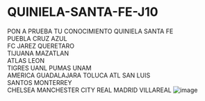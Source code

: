 # QUINIELA-SANTA-FE-J10
PON A PRUEBA TU CONOCIMIENTO
QUINIELA SANTA FE				
	PUEBLA		CRUZ AZUL	
	FC JAREZ		QUERETARO	
	TIJUANA		MAZATLAN	
	ATLAS		LEON	
	TIGRES UANL		PUMAS UNAM	
	AMERICA		GUADALAJARA	
	TOLUCA		ATL SAN LUIS	
	SANTOS		MONTERREY	
	CHELSEA		MANCHESTER CITY	
	REAL MADRID		VILLAREAL	![image](https://user-images.githubusercontent.com/91174634/134288059-75000cad-0624-4cba-a56c-d0b78caedd6a.png)
